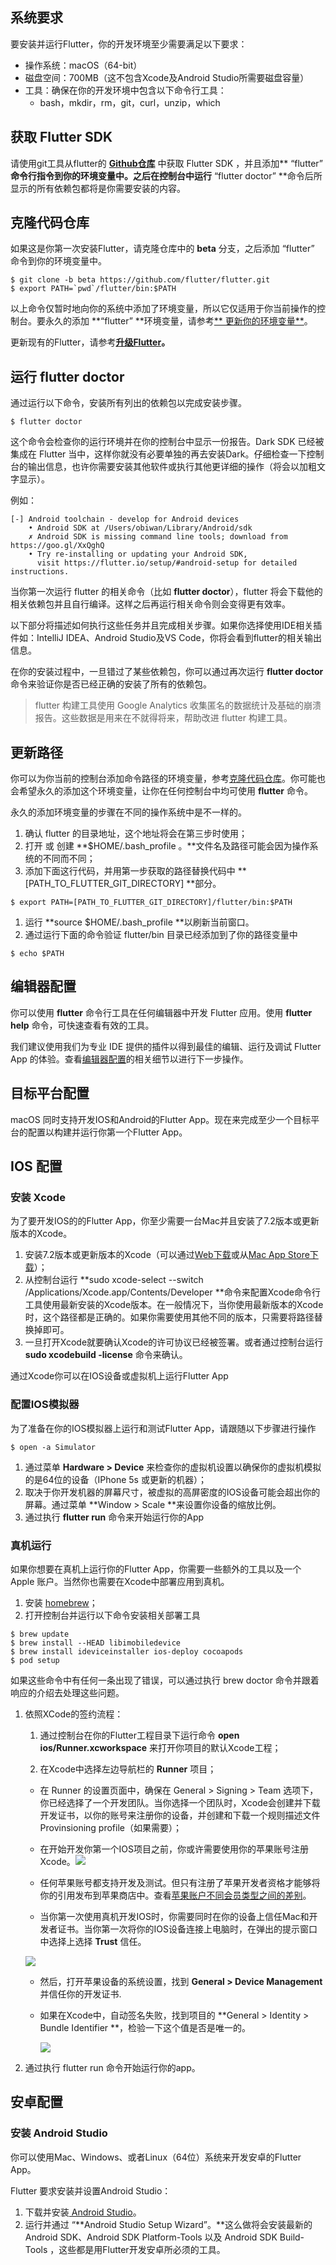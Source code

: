 ## 系统要求

要安装并运行Flutter，你的开发环境至少需要满足以下要求：

* 操作系统：macOS（64-bit）
* 磁盘空间：700MB（这不包含Xcode及Android Studio所需要磁盘容量）
* 工具：确保在你的开发环境中包含以下命令行工具：
  * bash，mkdir，rm，git，curl，unzip，which

## 获取 Flutter SDK

请使用git工具从flutter的 [**Github仓库**](https://github.com/flutter/flutter.git) 中获取 Flutter SDK ，并且添加** “flutter” **命令行指令到你的环境变量中。之后在控制台中运行** “flutter doctor” **命令后所显示的所有依赖包都将是你需要安装的内容。

## 克隆代码仓库

如果这是你第一次安装Flutter，请克隆仓库中的 **beta** 分支，之后添加 “flutter” 命令到你的环境变量中。

    $ git clone -b beta https://github.com/flutter/flutter.git
    $ export PATH=`pwd`/flutter/bin:$PATH

以上命令仅暂时地向你的系统中添加了环境变量，所以它仅适用于你当前操作的控制台。要永久的添加 **“flutter” **环境变量，请参考[** 更新你的环境变量**](#更新路径)。

更新现有的Flutter，请参考[**升级Flutter**](https://flutter.io/upgrading/)**。**

## 运行 flutter doctor

通过运行以下命令，安装所有列出的依赖包以完成安装步骤。

```
$ flutter doctor
```

这个命令会检查你的运行环境并在你的控制台中显示一份报告。Dark SDK 已经被集成在 Flutter 当中，这样你就没有必要单独的再去安装Dark。仔细检查一下控制台的输出信息，也许你需要安装其他软件或执行其他更详细的操作（将会以加粗文字显示）。

例如：

```
[-] Android toolchain - develop for Android devices
    • Android SDK at /Users/obiwan/Library/Android/sdk
    ✗ Android SDK is missing command line tools; download from https://goo.gl/XxQghQ
    • Try re-installing or updating your Android SDK,
      visit https://flutter.io/setup/#android-setup for detailed instructions.
```

当你第一次运行 flutter 的相关命令（比如 **flutter doctor**），flutter 将会下载他的相关依赖包并且自行编译。这样之后再运行相关命令则会变得更有效率。

以下部分将描述如何执行这些任务并且完成相关步骤。如果你选择使用IDE相关插件如：IntelliJ IDEA、Android Studio及VS Code，你将会看到flutter的相关输出信息。

在你的安装过程中，一旦错过了某些依赖包，你可以通过再次运行 **flutter doctor** 命令来验证你是否已经正确的安装了所有的依赖包。

> flutter 构建工具使用 Google Analytics 收集匿名的数据统计及基础的崩溃报告。这些数据是用来在不就得将来，帮助改进 flutter 构建工具。

## 更新路径

你可以为你当前的控制台添加命令路径的环境变量，参考[克隆代码仓库](#克隆代码仓库)。你可能也会希望永久的添加这个环境变量，让你在任何控制台中均可使用 **flutter** 命令。

永久的添加环境变量的步骤在不同的操作系统中是不一样的。

1. 确认 flutter 的目录地址，这个地址将会在第三步时使用；
2. 打开 或 创建 **$HOME/.bash\_profile 。**文件名及路径可能会因为操作系统的不同而不同；
3. 添加下面这行代码，并用第一步获取的路径替换代码中 **\[PATH\_TO\_FLUTTER\_GIT\_DIRECTORY\] **部分。

```
$ export PATH=[PATH_TO_FLUTTER_GIT_DIRECTORY]/flutter/bin:$PATH
```

1. 运行 **source $HOME/.bash\_profile **以刷新当前窗口。
2. 通过运行下面的命令验证 flutter/bin 目录已经添加到了你的路径变量中

```
$ echo $PATH
```

## 编辑器配置

你可以使用 **flutter** 命令行工具在任何编辑器中开发 Flutter 应用。使用 **flutter help** 命令，可快速查看有效的工具。

我们建议使用我们为专业 IDE 提供的插件以得到最佳的编辑、运行及调试 Flutter App 的体验。查看[编辑器配置](/pei-zhi-bian-ji-qi.md)的相关细节以进行下一步操作。

## 目标平台配置

macOS 同时支持开发IOS和Android的Flutter App。现在来完成至少一个目标平台的配置以构建并运行你第一个Flutter App。

## IOS 配置

### 安装 Xcode

为了要开发IOS的的Flutter App，你至少需要一台Mac并且安装了7.2版本或更新版本的Xcode。

1. 安装7.2版本或更新版本的Xcode（可以通过[Web下载](https://developer.apple.com/xcode/)或从[Mac App Store下载](https://itunes.apple.com/us/app/xcode/id497799835)）；
2. 从控制台运行 **sudo xcode-select --switch /Applications/Xcode.app/Contents/Developer **命令来配置Xcode命令行工具使用最新安装的Xcode版本。在一般情况下，当你使用最新版本的Xcode时，这个路径都是正确的。如果你需要使用其他不同的版本，只需要将路径替换掉即可。
3. 一旦打开Xcode就要确认Xcode的许可协议已经被签署。或者通过控制台运行 **sudo xcodebuild -license** 命令来确认。

通过Xcode你可以在IOS设备或虚拟机上运行Flutter App

### 配置IOS模拟器

为了准备在你的IOS模拟器上运行和测试Flutter App，请跟随以下步骤进行操作

```
$ open -a Simulator
```

1. 通过菜单 **Hardware &gt; Device** 来检查你的虚拟机设置以确保你的虚拟机模拟的是64位的设备（IPhone 5s 或更新的机器）；
2. 取决于你开发机器的屏幕尺寸，被虚拟的高屏密度的IOS设备可能会超出你的屏幕。通过菜单 **Window &gt; Scale **来设置你设备的缩放比例。
3. 通过执行 **flutter run** 命令来开始运行你的App

### 真机运行

如果你想要在真机上运行你的Flutter App，你需要一些额外的工具以及一个 Apple 账户。当然你也需要在Xcode中部署应用到真机。

1. 安装 [homebrew](http://brew.sh/)；
2. 打开控制台并运行以下命令安装相关部署工具

```
$ brew update
$ brew install --HEAD libimobiledevice
$ brew install ideviceinstaller ios-deploy cocoapods
$ pod setup
```

如果这些命令中有任何一条出现了错误，可以通过执行 brew doctor 命令并跟着响应的介绍去处理这些问题。

1. 依照XCode的签约流程：

   1.  通过控制台在你的Flutter工程目录下运行命令 **open ios/Runner.xcworkspace** 来打开你项目的默认Xcode工程；

   2.  在Xcode中选择左边导航栏的 **Runner** 项目；

      *  在 Runner 的设置页面中，确保在 General &gt; Signing &gt; Team 选项下，你已经选择了一个开发团队。当你选择一个团队时，Xcode会创建并下载开发证书，以你的账号来注册你的设备，并创建和下载一个规则描述文件 Provinsioning profile（如果需要）；

      * 在开始开发你第一个IOS项目之前，你或许需要使用你的苹果账号注册Xcode。![](/assets/xcode-account.png)

      * 任何苹果账号都支持开发及测试。但只有注册了苹果开发者资格才能够将你的引用发布到苹果商店中。查看[苹果账户不同会员类型之间的差别](https://developer.apple.com/support/compare-memberships)。

      * 当你第一次使用真机开发IOS时，你需要同时在你的设备上信任Mac和开发者证书。当你第一次将你的IOS设备连接上电脑时，在弹出的提示窗口中选择上选择 **Trust** 信任。

      ![](/assets/trust-computer.png)

      * 然后，打开苹果设备的系统设置，找到 **General &gt; Device Management** 并信任你的开发证书.

      * 如果在Xcode中，自动签名失败，找到项目的 **General &gt; Identity &gt; Bundle Identifier **，检验一下这个值是否是唯一的。

        ![](/assets/xcode-unique-bundle-id.png)

2. 通过执行 flutter run 命令开始运行你的app。

## 安卓配置

### 安装 Android Studio

你可以使用Mac、Windows、或者Linux（64位）系统来开发安卓的Flutter App。

Flutter 要求安装并设置Android Studio：

1. 下载并安装[ Android Studio](https://developer.android.com/studio/index.html)。
2. 运行并通过 “**Android Studio Setup Wizard”。**这么做将会安装最新的 Android SDK、Android SDK Platform-Tools 以及 Android SDK Build-Tools ，这些都是用Flutter开发安卓所必须的工具。



